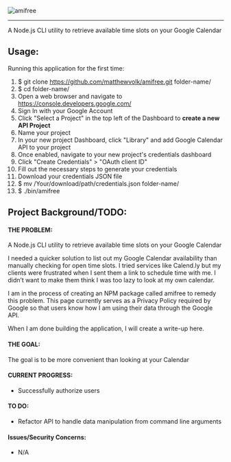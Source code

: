 ![amifree](https://i.imgur.com/d5KjzJb.png "amifree")

---
A Node.js CLI utility to retrieve available time slots on your Google Calendar

## Usage:
Running this application for the first time:

1. $ git clone https://github.com/matthewvolk/amifree.git folder-name/
2. $ cd folder-name/
3. Open a web browser and navigate to https://console.developers.google.com/
4. Sign In with your Google Account
5. Click "Select a Project" in the top left of the Dashboard to **create a new API Project**
6. Name your project
7. In your new project Dashboard, click "Library" and add Google Calendar API to your project
8. Once enabled, navigate to your new project's credentials dashboard
9. Click "Create Credentials" > "OAuth client ID"
10. Fill out the necessary steps to generate your credentials
11. Download your credentials JSON file
12. $ mv /Your/download/path/credentials.json folder-name/
13. $ ./bin/amifree

## Project Background/TODO:
#### THE PROBLEM:
A Node.js CLI utility to retrieve available time slots on your Google Calendar

I needed a quicker solution to list out my Google Calendar availability than manually checking for open time slots. I tried services like Calend.ly but my clients were frustrated when I sent them a link to schedule time with me. I didn’t want to make them think I was too lazy to look at my own calendar.

I am in the process of creating an NPM package called amifree to remedy this problem. This page currently serves as a Privacy Policy required by Google so that users know how I am using their data through the Google API.

When I am done building the application, I will create a write-up here.

#### THE GOAL: 
The goal is to be more convenient than looking at your Calendar

#### CURRENT PROGRESS:
* Successfully authorize users

#### TO DO:
* Refactor API to handle data manipulation from command line arguments

#### Issues/Security Concerns:
* N/A

